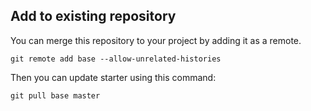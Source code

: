 ## Add to existing repository
You can merge this repository to your project by adding it as a remote.
```
git remote add base --allow-unrelated-histories
```
Then you can update starter using this command:
```
git pull base master
```